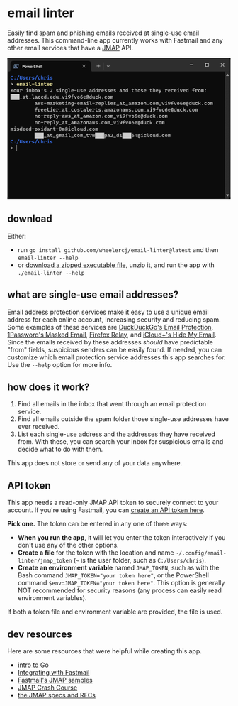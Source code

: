 # email linter

Easily find spam and phishing emails received at single-use email addresses. This command-line app currently works with Fastmail and any other email services that have a [JMAP](https://jmap.io/index.html) API.

![demo](demo.png)

## download

Either:

* run `go install github.com/wheelercj/email-linter@latest` and then `email-linter --help`
* or [download a zipped executable file](https://github.com/wheelercj/email-linter/releases), unzip it, and run the app with `./email-linter --help`

## what are single-use email addresses?

Email address protection services make it easy to use a unique email address for each online account, increasing security and reducing spam. Some examples of these services are [DuckDuckGo's Email Protection](https://duckduckgo.com/email), [1Password's Masked Email](https://1password.com/fastmail/), [Firefox Relay](https://relay.firefox.com/), and [iCloud+'s Hide My Email](https://support.apple.com/en-us/105078). Since the emails received by these addresses _should_ have predictable "from" fields, suspicious senders can be easily found. If needed, you can customize which email protection service addresses this app searches for. Use the `--help` option for more info.

## how does it work?

1. Find all emails in the inbox that went through an email protection service.
2. Find all emails outside the spam folder those single-use addresses have ever received.
3. List each single-use address and the addresses they have received from. With these, you can search your inbox for suspicious emails and decide what to do with them.

This app does not store or send any of your data anywhere.

## API token

This app needs a read-only JMAP API token to securely connect to your account. If you're using Fastmail, you can [create an API token here](https://www.fastmail.com/settings/security/tokens).

**Pick one.** The token can be entered in any one of three ways:

* **When you run the app**, it will let you enter the token interactively if you don't use any of the other options.
* **Create a file** for the token with the location and name `~/.config/email-linter/jmap_token` (`~` is the user folder, such as `C:/Users/chris`).
* **Create an environment variable** named `JMAP_TOKEN`, such as with the Bash command `JMAP_TOKEN="your token here"`, or the PowerShell command `$env:JMAP_TOKEN="your token here"`. This option is generally NOT recommended for security reasons (any process can easily read environment variables).

If both a token file and environment variable are provided, the file is used.

## dev resources

Here are some resources that were helpful while creating this app.

* [intro to Go](https://wheelercj.github.io/notes/pages/20221122173910.html)
* [Integrating with Fastmail](https://www.fastmail.com/for-developers/integrating-with-fastmail/)
* [Fastmail's JMAP samples](https://github.com/fastmail/JMAP-Samples/tree/main)
* [JMAP Crash Course](https://jmap.io/crash-course.html)
* [the JMAP specs and RFCs](https://jmap.io/spec.html)
